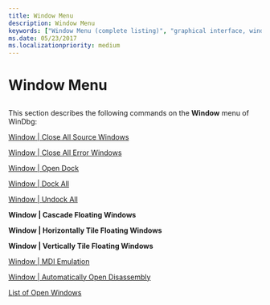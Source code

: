 ```yaml
---
title: Window Menu
description: Window Menu
keywords: ["Window Menu (complete listing)", "graphical interface, window menu"]
ms.date: 05/23/2017
ms.localizationpriority: medium
---
```


# Window Menu


## <span id="ddk_window_menu_dbg"></span><span id="DDK_WINDOW_MENU_DBG"></span>


This section describes the following commands on the **Window** menu of WinDbg:

[Window | Close All Source Windows](window---close-all-source-windows.md)

[Window | Close All Error Windows](window---close-all-error-windows.md)

[Window | Open Dock](window---open-dock.md)

[Window | Dock All](window---dock-all.md)

[Window | Undock All](window---undock-all.md)

**Window | Cascade Floating Windows**

**Window | Horizontally Tile Floating Windows**

**Window | Vertically Tile Floating Windows**

[Window | MDI Emulation](window---mdi-emulation.md)

[Window | Automatically Open Disassembly](window---automatically-open-disassembly.md)

[List of Open Windows](list-of-open-windows.md)

 

 





